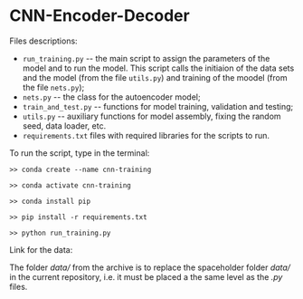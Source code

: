 # CNN-Encoder-Decoder



Files descriptions:
* `run_training.py` -- the main script to assign the parameters of the model and to run the model. This script calls the initiaion of the data sets and the model (from the file `utils.py`) and training of the moodel (from the file `nets.py`);
* `nets.py` -- the class for the autoencoder model;
* `train_and_test.py` -- functions for model training, validation and testing;
* `utils.py` -- auxiliary functions for model assembly, fixing the random seed, data loader, etc.
* `requirements.txt` files with required libraries for the scripts to run.

To run the script, type in the terminal:

`>> conda create --name cnn-training`

`>> conda activate cnn-training`
 
`>> conda install pip` 

`>> pip install -r requirements.txt `

`>> python run_training.py`

Link for the data: 

The folder _data/_ from the archive is to replace the spaceholder folder _data/_ in the current repository, i.e. it must be placed a the same level as the _.py_ files.
